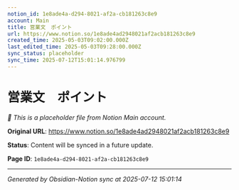 ```yaml
---
notion_id: 1e8ade4a-d294-8021-af2a-cb181263c8e9
account: Main
title: 営業文　ポイント
url: https://www.notion.so/1e8ade4ad2948021af2acb181263c8e9
created_time: 2025-05-03T09:02:00.000Z
last_edited_time: 2025-05-03T09:28:00.000Z
sync_status: placeholder
sync_time: 2025-07-12T15:01:14.976799
---
```


# 営業文　ポイント

*🔄 This is a placeholder file from Notion Main account.*

**Original URL**: https://www.notion.so/1e8ade4ad2948021af2acb181263c8e9

**Status**: Content will be synced in a future update.

**Page ID**: `1e8ade4a-d294-8021-af2a-cb181263c8e9`

---

*Generated by Obsidian-Notion sync at 2025-07-12 15:01:14*
